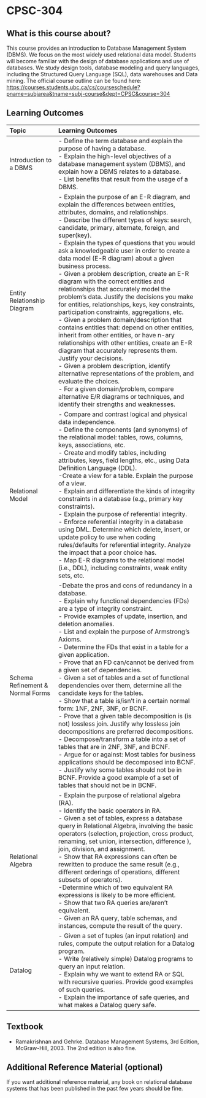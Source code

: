 # CPSC-304

## What is this course about?
This course provides an introduction to Database Management System (DBMS). We focus on the most widely used relational data model. Students will become familiar with the design of database applications and use of databases. We study design tools, database modeling and query languages, including the Structured Query Language (SQL), data warehouses and Data mining. The official course outline can be found here:  https://courses.students.ubc.ca/cs/courseschedule?pname=subjarea&tname=subj-course&dept=CPSC&course=304

## Learning Outcomes
| Topic         | Learning Outcomes            | 
| :---------------- | :-------------- | 
| Introduction to a DBMS | -   Define the term database and explain the purpose of having a database. <br> -  Explain the high-level objectives of a database management system (DBMS), and explain how a DBMS relates to a database. <br> - List benefits that result from the usage of a DBMS.   | 
| Entity Relationship Diagram | - Explain the purpose of an E-R diagram, and explain the differences between entities, attributes, domains, and relationships. <br> -  Describe the different types of keys: search, candidate, primary, alternate, foreign, and super(key). <br> - Explain the types of questions that you would ask a knowledgeable user in order to create a data model (E-R diagram) about a given business process. <br> - Given a problem description, create an E-R diagram with the correct entities and relationships that accurately model the problem’s data. Justify the decisions you make for entities, relationships, keys, key constraints, participation constraints, aggregations, etc. <br> - Given a problem domain/description that contains entities that: depend on other entities, inherit from other entities, or have n-ary relationships with other entities, create an E-R diagram that accurately represents them. Justify your decisions. <br> - Given a problem description, identify alternative representations of the problem, and evaluate the choices. <br> - For a given domain/problem, compare alternative E/R diagrams or techniques, and identify their strengths and weaknesses.  | 
| Relational Model | - Compare and contrast logical and physical data independence. <br> - Define the components (and synonyms) of the relational model: tables, rows, columns, keys, associations, etc. <br> - Create and modify tables, including attributes, keys, field lengths, etc., using Data Definition Language (DDL). <br> -Create a view for a table. Explain the purpose of a view. <br> - Explain and differentiate the kinds of integrity constraints in a database (e.g., primary key constraints). <br> - Explain the purpose of referential integrity. <br> - Enforce referential integrity in a database using DML. Determine which delete, insert, or update policy to use when coding rules/defaults for referential integrity. Analyze the impact that a poor choice has. <br> - Map E-R diagrams to the relational model (i.e., DDL), including constraints, weak entity sets, etc. | 
| Schema Refinement & Normal Forms| -Debate the pros and cons of redundancy in a database. <br> - Explain why functional dependencies (FDs) are a type of integrity constraint.<br> - Provide examples of update, insertion, and deletion anomalies.<br> - List and explain the purpose of Armstrong’s Axioms.<br> - Determine the FDs that exist in a table for a given application. <br> - Prove that an FD can/cannot be derived from a given set of dependencies.<br> - Given a set of tables and a set of functional dependencies over them, determine all the candidate keys for the tables.<br> - Show that a table is/isn’t in a certain normal form: 1NF, 2NF, 3NF, or BCNF. <br> - Prove that a given table decomposition is (is not) lossless join. Justify why lossless join decompositions are preferred decompositions. <br> - Decompose/transform a table into a set of tables that are in 2NF, 3NF, and BCNF. <br> - Argue for or against: Most tables for business applications should be decomposed into BCNF. <br> - Justify why some tables should not be in BCNF. Provide a good example of a set of tables that should not be in BCNF.|
| Relational Algebra| - Explain the purpose of relational algebra (RA). <br> - Identify the basic operators in RA.  <br> - Given a set of tables, express a database query in Relational Algebra, involving the basic operators (selection, projection, cross product, renaming, set union, intersection, difference ), join, division, and assignment.  <br> - Show that RA expressions can often be rewritten to produce the same result (e.g., different orderings of operations, different subsets of operators).  <br> -Determine which of two equivalent RA expressions is likely to be more efficient.  <br> - Show that two RA queries are/aren’t equivalent.  <br> - Given an RA query, table schemas, and instances, compute the result of the query.|
| Datalog| - Given a set of tuples (an input relation) and rules, compute the output relation for a Datalog program. <br> - Write (relatively simple) Datalog programs to query an input relation. <br> - Explain why we want to extend RA or SQL with recursive queries. Provide good examples of such queries.<br> - Explain the importance of safe queries, and what makes a Datalog query safe.|





## Textbook
- Ramakrishnan and Gehrke. Database Management Systems, 3rd Edition, McGraw-Hill, 2003. The 2nd edition is also fine. 

## Additional Reference Material (optional)
If you want additional reference material, any book on relational database systems that has been published in the past few years should be fine.


